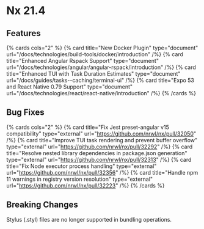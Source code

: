 # Nx 21.4

## Features

{% cards cols="2" %}
{% card title="New Docker Plugin" type="document" url="/docs/technologies/build-tools/docker/introduction" /%}
{% card title="Enhanced Angular Rspack Support" type="document" url="/docs/technologies/angular/angular-rspack/introduction" /%}
{% card title="Enhanced TUI with Task Duration Estimates" type="document" url="/docs/guides/tasks--caching/terminal-ui" /%}
{% card title="Expo 53 and React Native 0.79 Support" type="document" url="/docs/technologies/react/react-native/introduction" /%}
{% /cards %}

## Bug Fixes

{% cards cols="2" %}
{% card title="Fix Jest preset-angular v15 compatibility" type="external" url="https://github.com/nrwl/nx/pull/32050" /%}
{% card title="Improve TUI task rendering and prevent buffer overflow" type="external" url="https://github.com/nrwl/nx/pull/32292" /%}
{% card title="Resolve nested library dependencies in package.json generation" type="external" url="https://github.com/nrwl/nx/pull/32313" /%}
{% card title="Fix Node executor process handling" type="external" url="https://github.com/nrwl/nx/pull/32356" /%}
{% card title="Handle npm 11 warnings in registry version resolution" type="external" url="https://github.com/nrwl/nx/pull/32223" /%}
{% /cards %}

## Breaking Changes

Stylus (.styl) files are no longer supported in bundling operations.
